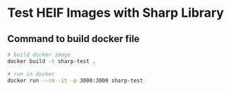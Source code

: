 # Test HEIF Images with Sharp Library


## Command to build docker file

```bash
# build docker image
docker build -t sharp-test .

# run in docker
docker run --rm -it -p 3000:3000 sharp-test

```

